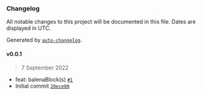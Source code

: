 ### Changelog

All notable changes to this project will be documented in this file. Dates are displayed in UTC.

Generated by [`auto-changelog`](https://github.com/CookPete/auto-changelog).

#### v0.0.1

> 7 September 2022

- feat: balenaBlock(s) [`#1`](https://github.com/belodetek/unzoner-api/pull/1)
- Initial commit [`20ece00`](https://github.com/belodetek/unzoner-api/commit/20ece00c6949ed313eee4f1bea3759ddaad87f27)
